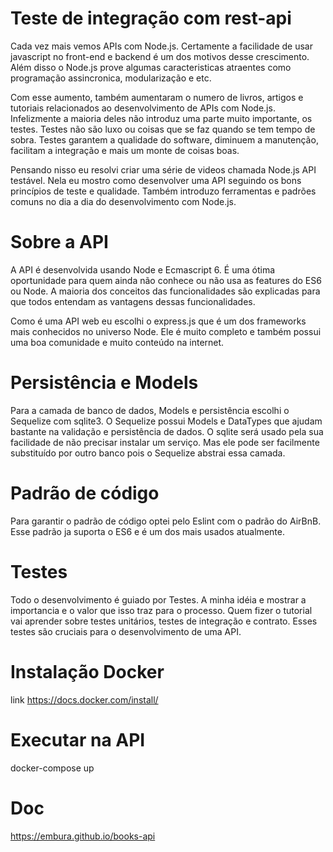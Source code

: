 # Teste de integração com rest-api
Cada vez mais vemos APIs com Node.js. Certamente a facilidade de usar javascript no front-end e backend é um dos motivos desse crescimento. Além disso o Node.js prove algumas caracteristicas atraentes como programação assincronica, modularização e etc.


Com esse aumento, também aumentaram o numero de livros, artigos e tutoriais relacionados ao desenvolvimento de APIs com Node.js. Infelizmente a maioria deles não introduz uma parte muito importante, os testes. Testes não são luxo ou coisas que se faz quando se tem tempo de sobra. Testes garantem a qualidade do software, diminuem a manutenção, facilitam a integração e mais um monte de coisas boas.

Pensando nisso eu resolvi criar uma série de videos chamada Node.js API testável. Nela eu mostro como desenvolver uma API seguindo os bons princípios de teste e qualidade. Também introduzo ferramentas e padrões comuns no dia a dia do desenvolvimento com Node.js.

# Sobre a API
A API é desenvolvida usando Node e Ecmascript 6. É uma ótima oportunidade para quem ainda não conhece ou não usa as features do ES6 ou Node. A maioria dos conceitos das funcionalidades são explicadas para que todos entendam as vantagens dessas funcionalidades.

Como é uma API web eu escolhi o express.js  que é um dos frameworks mais conhecidos no universo Node. Ele é muito completo e também possui uma boa comunidade e muito conteúdo na internet.

# Persistência e Models

Para a camada de banco de dados, Models e persistência escolhi o Sequelize com sqlite3. O Sequelize possui Models e DataTypes que ajudam bastante na validação e persistência de dados. O sqlite será usado pela sua facilidade de não precisar instalar um serviço. Mas ele pode ser facilmente substituído por outro banco pois o Sequelize abstrai essa camada.

# Padrão de código


Para garantir o padrão de código optei pelo Eslint com o padrão do AirBnB. Esse padrão ja suporta o ES6 e é um dos mais usados atualmente.

# Testes

Todo o desenvolvimento é guiado por Testes. A minha idéia e mostrar a importancia e o valor que isso traz para o processo. Quem fizer o tutorial vai aprender sobre testes unitários, testes de integração e contrato. Esses testes são cruciais para o desenvolvimento de uma API.

# Instalação Docker
link https://docs.docker.com/install/



# Executar na API

docker-compose up

# Doc
https://embura.github.io/books-api
